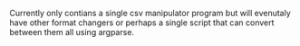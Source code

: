 Currently only contians a single csv manipulator program but will evenutaly have other format changers or perhaps a single script that can convert between them all using argparse.
